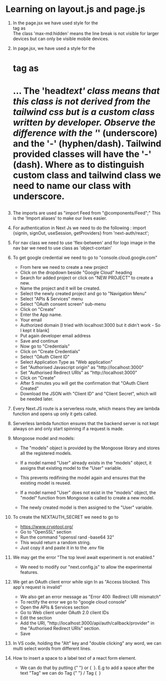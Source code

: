 # Learning on layout.js and page.js

1.  In the page.jsx we have used style for the <br /> tag as <br className='max-md:hidden' />
    The class 'max-md:hidden' means the line break is not visible for larger devices but can only be visible
    mobile devices.

2.  In page.jsx, we have used a style for the <h1> tag as <h1 className='head_text text-center'>...
    The 'head*text' class means that this class is not derived from the tailwind css but is a custom class written
    by developer.
    Observe the difference with the '*' (underscore) and the '-' (hyphen/dash). Tailwind provided classes will have
    the '-' (dash). Where as to distinguish custom class and tailwind class we need to name our class with underscore.

3.  The imports are used as "import Feed from "@components/Feed";" This is the 'Import aliases' to make our lives easier.

4.  For authentication in Next Js we need to do the following :
    import {signIn, signOut, useSession, getProviders} from 'next-auth/react';

5.  For nav class we need to use 'flex-between' and for logo image in the nav bar we need to use class as 'object-contain'

6.  To get google credential we need to go to "console.cloud.google.com"

    - From here we need to create a new project
    - Click on the dropdown beside "Google Cloud" heading
    - Search for added project or click on "NEW PROJECT" to create a new.
    - Name the project and it will be created.
    - Select the newly created project and go to "Navigation Menu"
    - Select "APIs & Services" menu
    - Select "OAuth consent screen" sub-menu
    - Click on "Create"
    - Enter the App name.
    - Your email
    - Authorized domain [I tried with localhost:3000 but it didn't work - So I kept it blank]
    - Put again developer email address
    - Save and continue
    - Now go to "Credentials"
    - Click on "Create Credentials"
    - Select "OAuth Client ID"
    - Select Application Type as "Web application"
    - Set "Authorised Javascript origin" as "http://localhost:3000"
    - Set "Authorised Redirect URIs" as "http://localhost:3000"
    - Click on "Create"
    - After 5 minutes you will get the confirmation that "OAuth Client Created"
    - Download the JSON with "Client ID" and "Client Secret", which will be needed later.

7.  Every Next.JS route is a serverless route, which means they are lambda function and opens up only it gets called.

8.  Serverless lambda function ensures that the backend server is not kept always on and only start spinning
    if a request is made.

9.  Mongoose model and models:

    - The "models" object is provided by the Mongoose library and stores all the registered models.

    - If a model named "User" already exists in the "models" object,
      it assigns that existing model to the "User" variable.

    - This prevents redifining the model again and ensures that the existing model is reused.

    - If a model named "User" does not exist in the "models" object, the "model" function from Mongoose
      is called to create a new model.

    - The newly created model is then assigned to the "User" variable.

10. To create the NEXTAUTH_SECRET we need to go to

    - https://www.cryptool.org/
    - Go to "OpenSSL" section
    - Run the command "openssl rand -base64 32"
    - This would return a random string.
    - Just copy it and paste it in to the .env file

11. We may get the error "The top level await experiment is not enabled."

    - We need to modify our "next.config.js" to allow the experimental features.

12. We get an OAuth client error while sign In as "Access blocked. This app's request is invalid"

    - We also get an error message as "Error 400: Redirect URI mismatch"
    - To rectify the error we go to "google cloud console"
    - Open the APIs & Services section
    - Go to Web client under OAuth 2.0 client IDs
    - Edit the section
    - Add the URI, "http://localhost:3000/api/auth/callback/provider" in the "Authorised Redirect URIs" section.
    - Save

13. In VS code, holding the "Alt" key and "double clicking" any word, we can multi select words from different lines.

14. How to insert a space to a label text of a react form element.
    - We can do that by putting {" "} or {` `}. E.g to add a space after the text "Tag" we can do Tag {" "} / Tag {` `}
